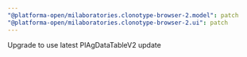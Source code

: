 ```yaml
---
"@platforma-open/milaboratories.clonotype-browser-2.model": patch
"@platforma-open/milaboratories.clonotype-browser-2.ui": patch
---
```


Upgrade to use latest PlAgDataTableV2 update
